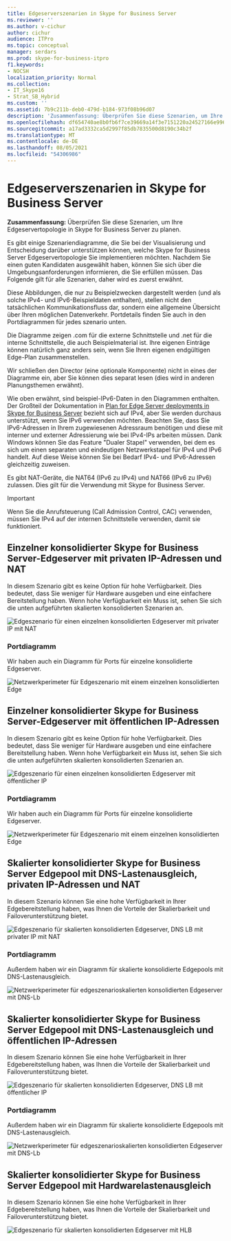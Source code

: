 ```yaml
---
title: Edgeserverszenarien in Skype for Business Server
ms.reviewer: ''
ms.author: v-cichur
author: cichur
audience: ITPro
ms.topic: conceptual
manager: serdars
ms.prod: skype-for-business-itpro
f1.keywords:
- NOCSH
localization_priority: Normal
ms.collection:
- IT_Skype16
- Strat_SB_Hybrid
ms.custom: ''
ms.assetid: 7b9c211b-deb0-479d-b184-973f08b96d07
description: 'Zusammenfassung: Überprüfen Sie diese Szenarien, um Ihre Edgeservertopologie in Skype for Business Server zu planen.'
ms.openlocfilehash: df654740ae8b0fb6f7ce39669a14f3e7151220a24527166e996f1ceda583d2d7
ms.sourcegitcommit: a17ad3332ca5d2997f85db7835500d8190c34b2f
ms.translationtype: MT
ms.contentlocale: de-DE
ms.lasthandoff: 08/05/2021
ms.locfileid: "54306986"
---
```

# <a name="edge-server-scenarios-in-skype-for-business-server"></a>Edgeserverszenarien in Skype for Business Server
 
**Zusammenfassung:** Überprüfen Sie diese Szenarien, um Ihre Edgeservertopologie in Skype for Business Server zu planen.
  
Es gibt einige Szenariendiagramme, die Sie bei der Visualisierung und Entscheidung darüber unterstützen können, welche Skype for Business Server Edgeservertopologie Sie implementieren möchten. Nachdem Sie einen guten Kandidaten ausgewählt haben, können Sie sich über die Umgebungsanforderungen informieren, die Sie erfüllen müssen. Das Folgende gilt für alle Szenarien, daher wird es zuerst erwähnt.
  
Diese Abbildungen, die nur zu Beispielzwecken dargestellt werden (und als solche IPv4- und IPv6-Beispieldaten enthalten), stellen nicht den tatsächlichen Kommunikationsfluss dar, sondern eine allgemeine Übersicht über Ihren möglichen Datenverkehr. Portdetails finden Sie auch in den Portdiagrammen für jedes szenario unten.
  
Die Diagramme zeigen .com für die externe Schnittstelle und .net für die interne Schnittstelle, die auch Beispielmaterial ist. Ihre eigenen Einträge können natürlich ganz anders sein, wenn Sie Ihren eigenen endgültigen Edge-Plan zusammenstellen.
  
Wir schließen den Director (eine optionale Komponente) nicht in eines der Diagramme ein, aber Sie können dies separat lesen (dies wird in anderen Planungsthemen erwähnt).
  
Wie oben erwähnt, sind beispiel-IPv6-Daten in den Diagrammen enthalten. Der Großteil der Dokumentation in [Plan for Edge Server deployments in Skype for Business Server](edge-server-deployments.md) bezieht sich auf IPv4, aber Sie werden durchaus unterstützt, wenn Sie IPv6 verwenden möchten. Beachten Sie, dass Sie IPv6-Adressen in Ihrem zugewiesenen Adressraum benötigen und diese mit interner und externer Adressierung wie bei IPv4-IPs arbeiten müssen. Dank Windows können Sie das Feature "Dualer Stapel" verwenden, bei dem es sich um einen separaten und eindeutigen Netzwerkstapel für IPv4 und IPv6 handelt. Auf diese Weise können Sie bei Bedarf IPv4- und IPv6-Adressen gleichzeitig zuweisen.
  
Es gibt NAT-Geräte, die NAT64 (IPv6 zu IPv4) und NAT66 (IPv6 zu IPv6) zulassen. Dies gilt für die Verwendung mit Skype for Business Server.
  
> [!IMPORTANT]
> Wenn Sie die Anrufsteuerung (Call Admission Control, CAC) verwenden, müssen Sie IPv4 auf der internen Schnittstelle verwenden, damit sie funktioniert. 
  
## <a name="single-consolidated-skype-for-business-server-edge-server-with-private-ip-addresses-and-nat"></a>Einzelner konsolidierter Skype for Business Server-Edgeserver mit privaten IP-Adressen und NAT

In diesem Szenario gibt es keine Option für hohe Verfügbarkeit. Dies bedeutet, dass Sie weniger für Hardware ausgeben und eine einfachere Bereitstellung haben. Wenn hohe Verfügbarkeit ein Muss ist, sehen Sie sich die unten aufgeführten skalierten konsolidierten Szenarien an.
  
![Edgeszenario für einen einzelnen konsolidierten Edgeserver mit privater IP mit NAT](../../media/Plan_LyncServer_Edge_Scenario_SingleConsolidatedEdgePrivateIP.jpg)
  
### <a name="port-diagram"></a>Portdiagramm

Wir haben auch ein Diagramm für Ports für einzelne konsolidierte Edgeserver.
  
![Netzwerkperimeter für Edgeszenario mit einem einzelnen konsolidierten Edge](../../media/Plan_LyncServer_Edge_NetPerimeter_SingleConsolidatedEdge.jpg)
  
## <a name="single-consolidated-skype-for-business-server-edge-server-with-public-ip-addresses"></a>Einzelner konsolidierter Skype for Business Server-Edgeserver mit öffentlichen IP-Adressen

In diesem Szenario gibt es keine Option für hohe Verfügbarkeit. Dies bedeutet, dass Sie weniger für Hardware ausgeben und eine einfachere Bereitstellung haben. Wenn hohe Verfügbarkeit ein Muss ist, sehen Sie sich die unten aufgeführten skalierten konsolidierten Szenarien an.
  
![Edgeszenario für einen einzelnen konsolidierten Edgeserver mit öffentlicher IP](../../media/Plan_LyncServer_Edge_Scenario_SingleConsolidatedEdgePublicIP.jpg)
  
### <a name="port-diagram"></a>Portdiagramm

Wir haben auch ein Diagramm für Ports für einzelne konsolidierte Edgeserver.
  
![Netzwerkperimeter für Edgeszenario mit einem einzelnen konsolidierten Edge](../../media/Plan_LyncServer_Edge_NetPerimeter_SingleConsolidatedEdge.jpg)
  
## <a name="scaled-consolidated-skype-for-business-server-edge-pool-with-dns-load-balancing-and-private-ip-addresses-and-nat"></a>Skalierter konsolidierter Skype for Business Server Edgepool mit DNS-Lastenausgleich, privaten IP-Adressen und NAT

In diesem Szenario können Sie eine hohe Verfügbarkeit in Ihrer Edgebereitstellung haben, was Ihnen die Vorteile der Skalierbarkeit und Failoverunterstützung bietet.
  
![Edgeszenario für skalierten konsolidierten Edgeserver, DNS LB mit privater IP mit NAT](../../media/Plan_LyncServer_Edge_Scenario_ScaledConsolidatedEdgeDNSLBPrivateIP.jpg)
  
### <a name="port-diagram"></a>Portdiagramm

Außerdem haben wir ein Diagramm für skalierte konsolidierte Edgepools mit DNS-Lastenausgleich.
  
![Netzwerkperimeter für edgeszenarioskalierten konsolidierten Edgeserver mit DNS-Lb](../../media/Plan_LyncServer_Edge_NetPerimeter_ScaledConsolidatedEdgeDNSLB.jpg)
  
## <a name="scaled-consolidated-skype-for-business-server-edge-pool-with-dns-load-balancing-and-public-ip-addresses"></a>Skalierter konsolidierter Skype for Business Server Edgepool mit DNS-Lastenausgleich und öffentlichen IP-Adressen

In diesem Szenario können Sie eine hohe Verfügbarkeit in Ihrer Edgebereitstellung haben, was Ihnen die Vorteile der Skalierbarkeit und Failoverunterstützung bietet.
  
![Edgeszenario für skalierten konsolidierten Edgeserver, DNS LB mit öffentlicher IP](../../media/Plan_LyncServer_Edge_Scenario_ScaledConsolidatedEdgeDNSLBPublicIP.jpg)
  
### <a name="port-diagram"></a>Portdiagramm

Außerdem haben wir ein Diagramm für skalierte konsolidierte Edgepools mit DNS-Lastenausgleich.
  
![Netzwerkperimeter für edgeszenarioskalierten konsolidierten Edgeserver mit DNS-Lb](../../media/Plan_LyncServer_Edge_NetPerimeter_ScaledConsolidatedEdgeDNSLB.jpg)
  
## <a name="scaled-consolidated-skype-for-business-server-edge-pool-with-hardware-load-balancing"></a>Skalierter konsolidierter Skype for Business Server Edgepool mit Hardwarelastenausgleich

In diesem Szenario können Sie eine hohe Verfügbarkeit in Ihrer Edgebereitstellung haben, was Ihnen die Vorteile der Skalierbarkeit und Failoverunterstützung bietet.
  
![Edgeszenario für skalierten konsolidierten Edgeserver mit HLB](../../media/Plan_LyncServer_Edge_Scenario_ScaledConsolidatedEdgeHLB.jpg)
 
